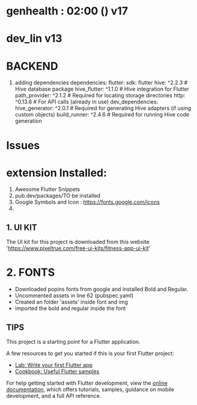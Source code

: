 # genhealth : 02:00 () v17

# dev_lin v13

# BACKEND
1. adding dependencies
dependencies:
  flutter:
    sdk: flutter
  hive: ^2.2.3  # Hive database package
  hive_flutter: ^1.1.0  # Hive integration for Flutter
  path_provider: ^2.1.2  # Required for locating storage directories
  http: ^0.13.6  # For API calls (already in use)
dev_dependencies:
  hive_generator: ^2.0.1  # Required for generating Hive adapters (if using custom objects)
  build_runner: ^2.4.6  # Required for running Hive code generation



# Issues

# extension Installed: 
1. Awesome Flutter Snippets
2. pub.dev/packages/TO be installed
3. Google Symbols and Icon : https://fonts.google.com/icons
4. 

## 1. UI KIT
The UI kit for this project is downloaded from this website 
'https://www.pixeltrue.com/free-ui-kits/fitness-app-ui-kit'

# 2. FONTS
* Downloaded popins fonts from google and installed Bold and Regular.
* Uncommented assets in line 62 (pubspec.yaml) 
* Created an folder 'assets' inside font and img
* imported the bold and regular inside the font 


## TIPS

This project is a starting point for a Flutter application.

A few resources to get you started if this is your first Flutter project:

- [Lab: Write your first Flutter app](https://docs.flutter.dev/get-started/codelab)
- [Cookbook: Useful Flutter samples](https://docs.flutter.dev/cookbook)

For help getting started with Flutter development, view the
[online documentation](https://docs.flutter.dev/), which offers tutorials,
samples, guidance on mobile development, and a full API reference.
